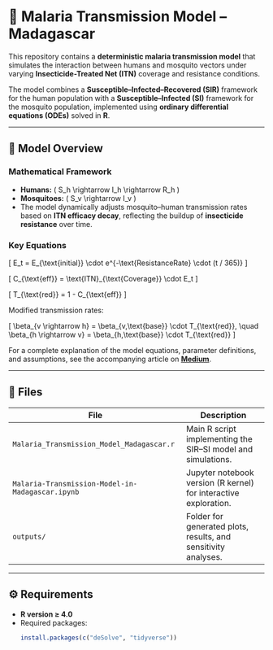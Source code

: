 # 🦟 Malaria Transmission Model – Madagascar

This repository contains a **deterministic malaria transmission model** that simulates the interaction between humans and mosquito vectors under varying **Insecticide-Treated Net (ITN)** coverage and resistance conditions.  

The model combines a **Susceptible–Infected–Recovered (SIR)** framework for the human population with a **Susceptible–Infected (SI)** framework for the mosquito population, implemented using **ordinary differential equations (ODEs)** solved in **R**.

---

## 📘 Model Overview

### Mathematical Framework
- **Humans:** \( S_h \rightarrow I_h \rightarrow R_h \)
- **Mosquitoes:** \( S_v \rightarrow I_v \)
- The model dynamically adjusts mosquito–human transmission rates based on **ITN efficacy decay**, reflecting the buildup of **insecticide resistance** over time.

### Key Equations

\[
E_t = E_{\text{initial}} \cdot e^{-\text{ResistanceRate} \cdot (t / 365)}
\]

\[
C_{\text{eff}} = \text{ITN}_{\text{Coverage}} \cdot E_t
\]

\[
T_{\text{red}} = 1 - C_{\text{eff}}
\]

Modified transmission rates:

\[
\beta_{v \rightarrow h} = \beta_{v,\text{base}} \cdot T_{\text{red}}, \quad
\beta_{h \rightarrow v} = \beta_{h,\text{base}} \cdot T_{\text{red}}
\]

For a complete explanation of the model equations, parameter definitions, and assumptions, see the accompanying article on **[Medium](https://medium.com/@freshsafoduker300/simulating-and-fitting-malaria-transmission-model-in-madagascar-impact-of-insecticide-treated-nets-fd9c10d4cda4)**.

---

## 🧩 Files

| File | Description |
|------|--------------|
| `Malaria_Transmission_Model_Madagascar.r` | Main R script implementing the SIR–SI model and simulations. |
| `Malaria-Transmission-Model-in-Madagascar.ipynb` | Jupyter notebook version (R kernel) for interactive exploration. |
| `outputs/` | Folder for generated plots, results, and sensitivity analyses. |

---

## ⚙️ Requirements

- **R version ≥ 4.0**
- Required packages:
  ```r
  install.packages(c("deSolve", "tidyverse"))
